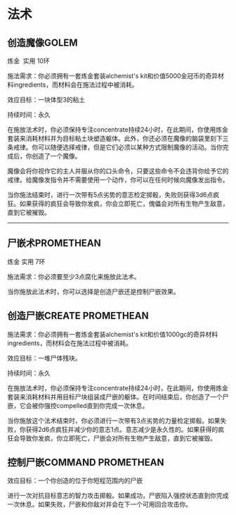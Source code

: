 # 法术

## 创造魔像GOLEM

炼金  实用 10环

施法需求：你必须拥有一套炼金套装alchemist's
kit和价值5000金冠币的奇异材料ingredients，而材料会在施法过程中被消耗。

效应目标：一块体型3的粘土

持续时间：永久

在施放法术时，你必须保持专注concentrate持续24小时，在此期间，你使用炼金套装来消耗材料并为目标粘土块塑造躯体。此外，你还必须在魔像的脑袋里刻下三条戒律。你可以随便选择戒律，但是它们必须以某种方式限制魔像的活动。当你完成后，你创造了一个魔像。

魔像会将你视作它的主人并服从你的口头命令，只要这些命令不会违背你给予它的戒律。给魔像发指令并不需要使用一个动作，你可以在任何时候向魔像发出指令。

当你施法结束时，进行一次带有5点劣势的意志检定掷骰，失败则获得3d6点疯狂。如果获得的疯狂会导致你发疯，你会立即死亡，傀儡会对所有生物产生敌意，直到它被摧毁。

------------------------------------------------------------------------

## 尸嵌术PROMETHEAN

炼金 实用 7环

施法需求：你必须要至少3点腐化来施放此法术。

当你施放此法术时，你可以选择是创造尸嵌还是控制尸嵌效果。

## 创造尸嵌CREATE PROMETHEAN

施法需求：你必须拥有一套炼金套装alchemist's
kit和价值1000gc的奇异材料ingredients，而材料会在施法过程中被消耗。

效应目标：一堆尸体残块。

持续时间：永久

在施放法术时，你必须保持专注concentrate持续24小时，在此期间，你使用炼金套装来消耗材料并用目标尸块组装成尸嵌的躯体。在时间结束后，你创造了一个尸嵌，它会被你强控compelled直到你完成一次休息。

当你施放这个法术结束时，你必须进行一次带有3点劣势的力量检定掷骰。如果失败，你获得2d6点疯狂并减少你的意志1点。意志减少是永久性的。如果获得的疯狂会导致你发疯，你立即死亡，尸嵌会对所有生物产生敌意，直到它被摧毁。

## 控制尸嵌COMMAND PROMETHEAN

效应目标：一个你创造的位于你短程范围内的尸嵌

进行一次对抗目标意志的智力攻击掷骰。如果成功，尸嵌陷入强控状态直到你完成一次休息。如果失败，尸嵌和你敌对并会在下一个可用回合攻击你。

